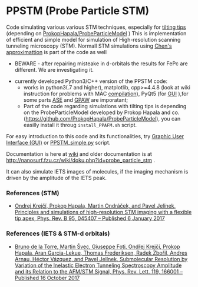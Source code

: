 # PPSTM (Probe Particle STM)
Code simulating various various STM techniques, especially for [tilting tips](https://pubs.acs.org/doi/10.1021/ja204624g) (depending on [ProkopHapala/ProbeParticleModel](https://github.com/ProkopHapala/ProbeParticleModel) )
This is implementation of efficient and simple model for simulation of High-resolution scanning tunneling microscopy (STM).
Normall STM simulations using [Chen's approximattion](https://journals.aps.org/prb/abstract/10.1103/PhysRevB.42.8841) is part of the code as well

- BEWARE - after repairing misteake in d-orbitals the results for FePc are different. We are investigating it.

* currently developed Python3/C++ version of the PPSTM code:
  * works in python3(.7 and higher), matplotlib, cpp>=4.4.8 (look at wiki instruction for problems with MAC [compilation](https://github.com/ondrejkrejci/PPSTM/wiki#compilation-and-overview)), PyQt5 (for [GUI](https://github.com/ondrejkrejci/PPSTM/wiki#GUI-for-PPSTM-code) ),for some parts [ASE](https://wiki.fysik.dtu.dk/ase/) and [GPAW](https://wiki.fysik.dtu.dk/gpaw/) are imporatant;
  * Part of the code regarding simulations with tilting tips is depending on the ProbeParticleModel developed by Prokop Hapala and co. (https://github.com/ProkopHapala/ProbeParticleModel), you can easilly install it throug ```install_PPAFM.sh``` script.

For easy introduction to this code and its functionalities, try [Graphic User Interface (GUI)](https://github.com/ondrejkrejci/PPSTM/wiki#GUI-for-PPSTM-code) or [PPSTM_simple.py](https://github.com/ondrejkrejci/PPSTM/wiki#ppstm_simplepy) script.

Documentation is here at [wiki](https://github.com/ondrejkrejci/PPSTM/wiki) and older documentation is at http://nanosurf.fzu.cz/wiki/doku.php?id=probe_particle_stm .

It can also simulate IETS images of molecules, if the imaging mechanism is driven by the amplitude of the IETS peak.

### References (STM)
* [Ondrej Krejčí, Prokop Hapala, Martin Ondráček, and Pavel Jelínek, Principles and simulations of high-resolution STM imaging with a flexible tip apex, Phys. Rev. B 95, 045407 – Published 6 January 2017 ](https://journals.aps.org/prb/abstract/10.1103/PhysRevB.95.045407) 

### References (IETS & STM-d orbitals)
* [Bruno de la Torre, Martin Švec, Giuseppe Foti, Ondřej Krejčí, Prokop Hapala, Aran Garcia-Lekue, Thomas Frederiksen, Radek Zbořil, Andres Arnau, Héctor Vázquez, and Pavel Jelínek, Submolecular Resolution by Variation of the Inelastic Electron Tunneling Spectroscopy Amplitude and its Relation to the AFM/STM Signal, Phys. Rev. Lett. 119, 166001 – Published 16 October 2017](https://journals.aps.org/prl/abstract/10.1103/PhysRevLett.119.166001)
